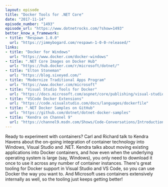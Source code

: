 ```yaml
---
layout: episode
title: "Docker Tools for .NET Core"
date: "2017-11-14"
episode_number: "1493"
episode_url: "https://www.dotnetrocks.com/?show=1493"
better_know_a_framework:
- title: "Respawn 1.0.0"
  url: "https://jimmybogard.com/respawn-1-0-0-released/"
links:
- title: "Docker for Windows"
  url: "https://www.docker.com/docker-windows"
- title: ".NET Core Images on Docker Hub"
  url: "https://hub.docker.com/r/microsoft/dotnet/"
- title: "Elton Stoneman"
  url: "https://blog.sixeyed.com/"
- title: "Modernize Traditional Apps Program"
  url: "https://www.docker.com/microsoft"
- title: "Visual Studio Tools for Docker"
  url: "https://docs.microsoft.com/aspnet/core/publishing/visual-studio-tools-for-docker"
- title: "VSCode Docker Extensions"
  url: "https://code.visualstudio.com/docs/languages/dockerfile"
- title: ".NET Docker Samples on GitHub"
  url: "https://github.com/dotnet/dotnet-docker-samples"
- title: "Kendra on Channel 9"
  url: "https://channel9.msdn.com/Shows/Code-Conversations/Introduction-to-NET-Docker-Images-with-Kendra-Havens"
---
```


Ready to experiment with containers? Carl and Richard talk to Kendra Havens about the on-going integration of container technology into Windows, Visual Studio and .NET. Kendra talks about moving existing applications into Docker containers, and how even when the underlying operating system is large (say, Windows), you only need to download it once to use it across any number of container instances. There's great tooling for Docker support in Visual Studio and VS Code, so you can use Docker the way you want to. And Microsoft uses containers extensively internally as well, so the tooling just keeps getting better!
